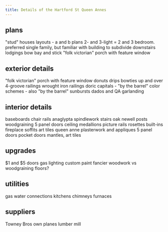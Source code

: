 ```yaml
---
title: Details of the Hartford St Queen Annes
---
```


## plans
"stud" houses
layouts - a and b plans
2- and 3-light = 2 and 3 bedroom.
preferred single family, but familiar with building to subdivide
downstairs lodgings
bow bay and stick
"folk victorian" porch with feature window

## exterior details
"folk victorian" porch with feature window
donuts
drips
bowties
up and over 4-groove railings
wrought iron railings
doric capitals - "by the barrel"
color schemes - also "by the barrel"
sunbursts
dados and QA garlanding

## interior details
baseboards
chair rails
anaglypta
spindlework stairs
oak newell posts
woodgraining
5 panel doors
ceiling medallions
picture rails
rosettes
built-ins
fireplace soffits
art tiles
queen anne plasterwork and appliques
5 panel doors
pocket doors
mantles, art tiles


## upgrades
$1 and $5 doors
gas lighting
custom paint
fancier woodwork vs woodgraining
floors?

## utilities
gas
water connections
kitchens
chimneys
furnaces

## suppliers

Towney Bros
own planes
lumber mill
